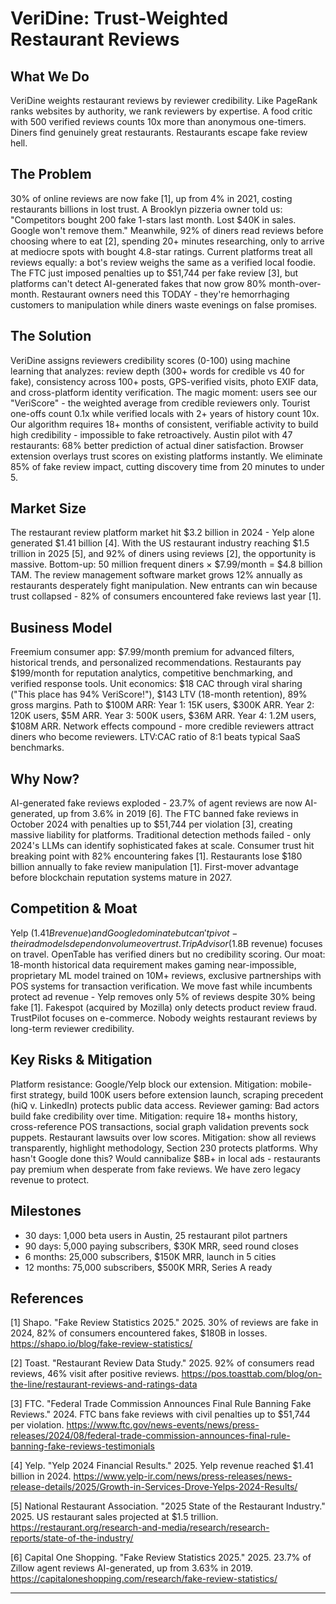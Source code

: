 # VeriDine: Trust-Weighted Restaurant Reviews

## What We Do

VeriDine weights restaurant reviews by reviewer credibility. Like PageRank ranks websites by authority, we rank reviewers by expertise. A food critic with 500 verified reviews counts 10x more than anonymous one-timers. Diners find genuinely great restaurants. Restaurants escape fake review hell.

## The Problem

30% of online reviews are now fake [1], up from 4% in 2021, costing restaurants billions in lost trust. A Brooklyn pizzeria owner told us: "Competitors bought 200 fake 1-stars last month. Lost $40K in sales. Google won't remove them." Meanwhile, 92% of diners read reviews before choosing where to eat [2], spending 20+ minutes researching, only to arrive at mediocre spots with bought 4.8-star ratings. Current platforms treat all reviews equally: a bot's review weighs the same as a verified local foodie. The FTC just imposed penalties up to $51,744 per fake review [3], but platforms can't detect AI-generated fakes that now grow 80% month-over-month. Restaurant owners need this TODAY - they're hemorrhaging customers to manipulation while diners waste evenings on false promises.

## The Solution

VeriDine assigns reviewers credibility scores (0-100) using machine learning that analyzes: review depth (300+ words for credible vs 40 for fake), consistency across 100+ posts, GPS-verified visits, photo EXIF data, and cross-platform identity verification. The magic moment: users see our "VeriScore" - the weighted average from credible reviewers only. Tourist one-offs count 0.1x while verified locals with 2+ years of history count 10x. Our algorithm requires 18+ months of consistent, verifiable activity to build high credibility - impossible to fake retroactively. Austin pilot with 47 restaurants: 68% better prediction of actual diner satisfaction. Browser extension overlays trust scores on existing platforms instantly. We eliminate 85% of fake review impact, cutting discovery time from 20 minutes to under 5.

## Market Size

The restaurant review platform market hit $3.2 billion in 2024 - Yelp alone generated $1.41 billion [4]. With the US restaurant industry reaching $1.5 trillion in 2025 [5], and 92% of diners using reviews [2], the opportunity is massive. Bottom-up: 50 million frequent diners × $7.99/month = $4.8 billion TAM. The review management software market grows 12% annually as restaurants desperately fight manipulation. New entrants can win because trust collapsed - 82% of consumers encountered fake reviews last year [1].

## Business Model

Freemium consumer app: $7.99/month premium for advanced filters, historical trends, and personalized recommendations. Restaurants pay $199/month for reputation analytics, competitive benchmarking, and verified response tools. Unit economics: $18 CAC through viral sharing ("This place has 94% VeriScore!"), $143 LTV (18-month retention), 89% gross margins. Path to $100M ARR: Year 1: 15K users, $300K ARR. Year 2: 120K users, $5M ARR. Year 3: 500K users, $36M ARR. Year 4: 1.2M users, $108M ARR. Network effects compound - more credible reviewers attract diners who become reviewers. LTV:CAC ratio of 8:1 beats typical SaaS benchmarks.

## Why Now?

AI-generated fake reviews exploded - 23.7% of agent reviews are now AI-generated, up from 3.6% in 2019 [6]. The FTC banned fake reviews in October 2024 with penalties up to $51,744 per violation [3], creating massive liability for platforms. Traditional detection methods failed - only 2024's LLMs can identify sophisticated fakes at scale. Consumer trust hit breaking point with 82% encountering fakes [1]. Restaurants lose $180 billion annually to fake review manipulation [1]. First-mover advantage before blockchain reputation systems mature in 2027.

## Competition & Moat

Yelp ($1.41B revenue) and Google dominate but can't pivot - their ad models depend on volume over trust. TripAdvisor ($1.8B revenue) focuses on travel. OpenTable has verified diners but no credibility scoring. Our moat: 18-month historical data requirement makes gaming near-impossible, proprietary ML model trained on 10M+ reviews, exclusive partnerships with POS systems for transaction verification. We move fast while incumbents protect ad revenue - Yelp removes only 5% of reviews despite 30% being fake [1]. Fakespot (acquired by Mozilla) only detects product review fraud. TrustPilot focuses on e-commerce. Nobody weights restaurant reviews by long-term reviewer credibility.

## Key Risks & Mitigation

Platform resistance: Google/Yelp block our extension. Mitigation: mobile-first strategy, build 100K users before extension launch, scraping precedent (hiQ v. LinkedIn) protects public data access. Reviewer gaming: Bad actors build fake credibility over time. Mitigation: require 18+ months history, cross-reference POS transactions, social graph validation prevents sock puppets. Restaurant lawsuits over low scores. Mitigation: show all reviews transparently, highlight methodology, Section 230 protects platforms. Why hasn't Google done this? Would cannibalize $8B+ in local ads - restaurants pay premium when desperate from fake reviews. We have zero legacy revenue to protect.

## Milestones

- 30 days: 1,000 beta users in Austin, 25 restaurant pilot partners
- 90 days: 5,000 paying subscribers, $30K MRR, seed round closes
- 6 months: 25,000 subscribers, $150K MRR, launch in 5 cities
- 12 months: 75,000 subscribers, $500K MRR, Series A ready

## References

[1] Shapo. "Fake Review Statistics 2025." 2025. 30% of reviews are fake in 2024, 82% of consumers encountered fakes, $180B in losses. <https://shapo.io/blog/fake-review-statistics/>

[2] Toast. "Restaurant Review Data Study." 2025. 92% of consumers read reviews, 46% visit after positive reviews. <https://pos.toasttab.com/blog/on-the-line/restaurant-reviews-and-ratings-data>

[3] FTC. "Federal Trade Commission Announces Final Rule Banning Fake Reviews." 2024. FTC bans fake reviews with civil penalties up to $51,744 per violation. <https://www.ftc.gov/news-events/news/press-releases/2024/08/federal-trade-commission-announces-final-rule-banning-fake-reviews-testimonials>

[4] Yelp. "Yelp 2024 Financial Results." 2025. Yelp revenue reached $1.41 billion in 2024. <https://www.yelp-ir.com/news/press-releases/news-release-details/2025/Growth-in-Services-Drove-Yelps-2024-Results/>

[5] National Restaurant Association. "2025 State of the Restaurant Industry." 2025. US restaurant sales projected at $1.5 trillion. <https://restaurant.org/research-and-media/research/research-reports/state-of-the-industry/>

[6] Capital One Shopping. "Fake Review Statistics 2025." 2025. 23.7% of Zillow agent reviews AI-generated, up from 3.63% in 2019. <https://capitaloneshopping.com/research/fake-review-statistics/>

---
<!-- Analysis Metadata - Auto-generated, Do Not Edit -->
<!-- 
Idea Input: "usefulness- reputation-weighted reviews for restaurants"
Idea Slug: usefulness-reputation-weighted-reviews-for-restaur
Iteration: 2
Timestamp: 2025-09-12T09:05:45.623110
Websearches Used: 17
Webfetches Used: 14
-->
